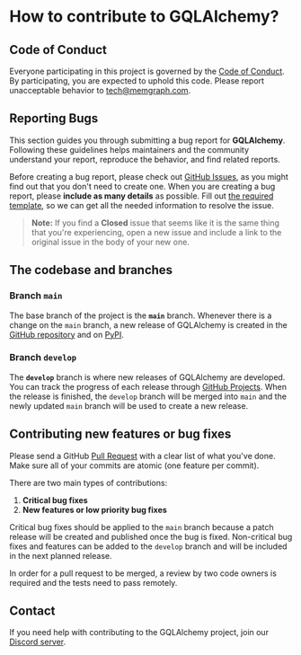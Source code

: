# How to contribute to GQLAlchemy?

## Code of Conduct

Everyone participating in this project is governed by the [Code of
Conduct](https://github.com/memgraph/memgraph/blob/master/CODE_OF_CONDUCT.md).
By participating, you are expected to uphold this code. Please report
unacceptable behavior to <tech@memgraph.com>.

## Reporting Bugs

This section guides you through submitting a bug report for **GQLAlchemy**.
Following these guidelines helps maintainers and the community understand your
report, reproduce the behavior, and find related reports.

Before creating a bug report, please check out [GitHub
Issues](https://github.com/memgraph/gqlalchemy/issues), as you might find out
that you don't need to create one. When you are creating a bug report, please
**include as many details** as possible. Fill out [the required
template](https://github.com/memgraph/gqlalchemy/blob/main/.github/ISSUE_TEMPLATE/bug_report.md),
so we can get all the needed information to resolve the issue.

> **Note:** If you find a **Closed** issue that seems like it is the same thing
> that you're experiencing, open a new issue and include a link to the original
> issue in the body of your new one.

## The codebase and branches

### Branch `main`

The base branch of the project is the **`main`** branch. Whenever there is a change on the `main` branch, a new release of GQLAlchemy is created in the [GitHub repository](https://github.com/memgraph/gqlalchemy/releases) and on [PyPI](https://pypi.org/project/GQLAlchemy/). 

### Branch `develop`

The **`develop`** branch is where new releases of GQLAlchemy are developed. You can track the progress of each release through [GitHub Projects](https://github.com/memgraph/gqlalchemy/projects?type=beta). When the release is finished, the `develop` branch will be merged into `main` and the newly updated `main` branch will be used to create a new release. 

## Contributing new features or bug fixes

Please send a GitHub [Pull
Request](https://github.com/memgraph/gqlalchemy/pulls) with a clear list of what
you've done. Make sure all of your commits are atomic (one feature per commit).

There are two main types of contributions:
1. **Critical bug fixes**
2. **New features or low priority bug fixes**

Critical bug fixes should be applied to the `main` branch because a patch release will be created and published once the bug is fixed. Non-critical bug fixes and features can be added to the `develop` branch and will be included in the next planned release.

In order for a pull request to be merged, a review by two code owners is required and the tests need to pass remotely.

## Contact 

If you need help with contributing to the GQLAlchemy project, join our [Discord server](https://discord.gg/memgraph). 
